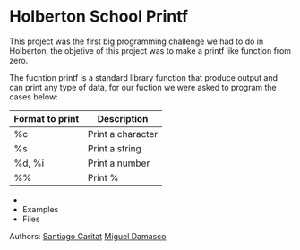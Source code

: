 <h1> Holberton School Printf </h1>

This project was the first big programming challenge we had to do in Holberton, the objetive of this project was to make a printf like function from zero.

The fucntion printf is a standard library function that produce output and can print any type of data, for our fuction we were asked to program the cases below:

| Format to print  |   Description    |
| ---------------- | ---------------- |
| %c               | Print a character|
| %s               | Print a string   |
| %d, %i           | Print a number   |
| %%               | Print %          |

<ul>
  <li> </li>
  <li> Examples </li>
  <li> Files </li>
</ul>

Authors:
<a href="https://github.com/SantiagoC16">Santiago Caritat</a>
<a href="https://github.com/Froggstar11">Miguel Damasco</a>
